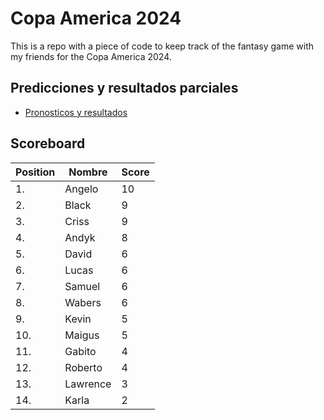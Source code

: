 # Copa America 2024

This is a repo with a piece of code to keep track of the fantasy game with my friends for the Copa America 2024.

## Predicciones y resultados parciales
- [Pronosticos y resultados](https://github.com/dasoto/polla/blob/main/master_plan.csv)
## Scoreboard

| Position | Nombre | Score |
| -------- | ------ | ----- |
|1. | Angelo | 10 |
|2. | Black | 9 |
|3. | Criss | 9 |
|4. | Andyk | 8 |
|5. | David | 6 |
|6. | Lucas | 6 |
|7. | Samuel | 6 |
|8. | Wabers | 6 |
|9. | Kevin | 5 |
|10. | Maigus | 5 |
|11. | Gabito | 4 |
|12. | Roberto | 4 |
|13. | Lawrence | 3 |
|14. | Karla | 2 |
